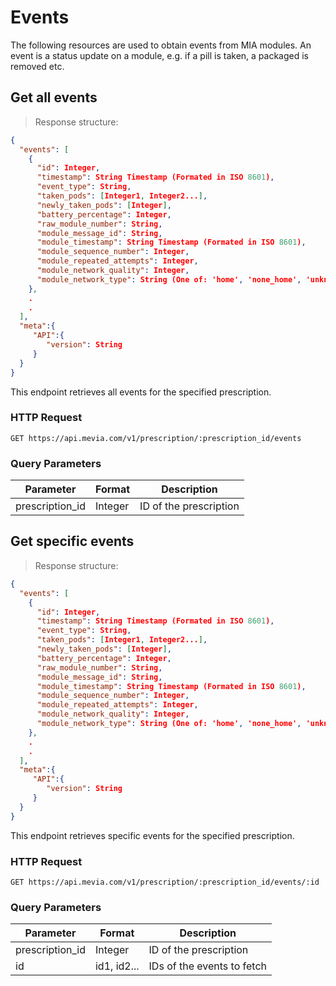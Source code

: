 # Events
The following resources are used to obtain events from MIA modules. An event is a status update on a module, e.g. if a pill is taken, a packaged is removed etc.

## Get all events

> Response structure:

```json
{
  "events": [
    {
      "id": Integer,
      "timestamp": String Timestamp (Formated in ISO 8601),
      "event_type": String,
      "taken_pods": [Integer1, Integer2...],
      "newly_taken_pods": [Integer],
      "battery_percentage": Integer,
      "raw_module_number": String,
      "module_message_id": String,
      "module_timestamp": String Timestamp (Formated in ISO 8601),
      "module_sequence_number": Integer,
      "module_repeated_attempts": Integer,
      "module_network_quality": Integer,
      "module_network_type": String (One of: 'home', 'none_home', 'unknown')
    },
    .
    .
  ],
  "meta":{
     "API":{
        "version": String
     }
  }
}
```

This endpoint retrieves all events for the specified prescription.

### HTTP Request

`GET https://api.mevia.com/v1/prescription/:prescription_id/events`

### Query Parameters
Parameter       | Format    | Description
---------       | -------   | -----------
prescription_id | Integer   | ID of the prescription

## Get specific events

> Response structure:

```json
{
  "events": [
    {
      "id": Integer,
      "timestamp": String Timestamp (Formated in ISO 8601),
      "event_type": String,
      "taken_pods": [Integer1, Integer2...],
      "newly_taken_pods": [Integer],
      "battery_percentage": Integer,
      "raw_module_number": String,
      "module_message_id": String,
      "module_timestamp": String Timestamp (Formated in ISO 8601),
      "module_sequence_number": Integer,
      "module_repeated_attempts": Integer,
      "module_network_quality": Integer,
      "module_network_type": String (One of: 'home', 'none_home', 'unknown')
    },
    .
    .
  ],
  "meta":{
     "API":{
        "version": String
     }
  }
}
```

This endpoint retrieves specific events for the specified prescription.

### HTTP Request

`GET https://api.mevia.com/v1/prescription/:prescription_id/events/:id`

### Query Parameters
Parameter       | Format     | Description
---------       | -------    | -----------
prescription_id | Integer    | ID of the prescription
id              | id1, id2...| IDs of the events to fetch